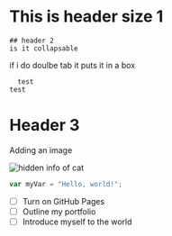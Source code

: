 # This is header size 1
    ## header 2
    is it collapsable

if i do doulbe tab it puts it in a box

      test
    test

# Header 3

Adding an image

![hidden info of cat](https://octodex.github.com/images/yaktocat.png)



``` javascript
var myVar = "Hello, world!";
```

- [ ] Turn on GitHub Pages
- [ ] Outline my portfolio
- [ ] Introduce myself to the world
